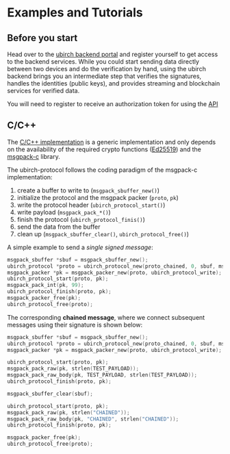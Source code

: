 # Examples and Tutorials

## Before you start

Head over to the [ubirch backend portal](https://ubirch.dev.ubirch.com) and register yourself to get access to the
backend services. While you could start sending data directly between two devices and do the verification by hand,
using the ubirch backend brings you an intermediate step that verifies the signatures, handles the identities 
(public keys), and provides streaming and blockchain services for verified data.

You will need to register to receive an authorization token for using the [API](http://developer.ubirch.com/docs/api/swagger-ui.html?url=https://raw.githubusercontent.com/ubirch/ubirchApiDocs/master/swaggerDocs//ubirch/avatar_service/1.0/ubirch_avatar_service_api.json)

## C/C++

The [C/C++ implementation](https://github.com/ubirch/ubirch-protocol) is a generic implementation and only depends on 
the availability of the required crypto functions ([Ed25519](https://ed25519.cr.yp.to/)) and the 
[msgpack-c](https://github.com/msgpack/msgpack-c) library.

The ubirch-protocol follows the coding paradigm of the msgpack-c implementation:

1. create a buffer to write to (`msgpack_sbuffer_new()`)
2. initialize the protocol and the msgpack packer (`proto`, `pk`)
3. write the protocol header (`ubirch_protocol_start()`)
4. write payload (`msgpack_pack_*()`)
5. finish the protocol (`ubirch_protocol_finis()`)
6. send the data from the buffer 
7. clean up (`msgpack_sbuffer_clear()`, `ubirch_protocol_free()`)
 
A simple example to send a _single signed message_:

```C++
msgpack_sbuffer *sbuf = msgpack_sbuffer_new();
ubirch_protocol *proto = ubirch_protocol_new(proto_chained, 0, sbuf, msgpack_sbuffer_write, ed25519_sign, UUID);
msgpack_packer *pk = msgpack_packer_new(proto, ubirch_protocol_write);
ubirch_protocol_start(proto, pk);
msgpack_pack_int(pk, 99);
ubirch_protocol_finish(proto, pk);
msgpack_packer_free(pk);
ubirch_protocol_free(proto); 
``` 

The corresponding __chained message__, where we connect subsequent messages using their signature is shown below:

```C++
msgpack_sbuffer *sbuf = msgpack_sbuffer_new();
ubirch_protocol *proto = ubirch_protocol_new(proto_chained, 0, sbuf, msgpack_sbuffer_write, ed25519_sign, UUID);
msgpack_packer *pk = msgpack_packer_new(proto, ubirch_protocol_write);

ubirch_protocol_start(proto, pk);
msgpack_pack_raw(pk, strlen(TEST_PAYLOAD));
msgpack_pack_raw_body(pk, TEST_PAYLOAD, strlen(TEST_PAYLOAD));
ubirch_protocol_finish(proto, pk);

msgpack_sbuffer_clear(sbuf);

ubirch_protocol_start(proto, pk);
msgpack_pack_raw(pk, strlen("CHAINED"));
msgpack_pack_raw_body(pk, "CHAINED", strlen("CHAINED"));
ubirch_protocol_finish(proto, pk);

msgpack_packer_free(pk);
ubirch_protocol_free(proto); 
```
